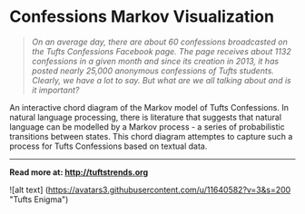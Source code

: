 # Confessions Markov Visualization

> *On an average day, there are about 60 confessions broadcasted on the Tufts Confessions Facebook page. The page receives about 1132 confessions in a given month and since its creation in 2013, it has posted nearly 25,000 anonymous confessions of Tufts students. Clearly, we have a lot to say. But what are we all talking about and is it important?*

 An interactive chord diagram of the Markov model of Tufts Confessions. In natural language processing, there is literature that suggests that natural language can be modelled by a Markov process - a series of probabilistic transitions between states. This chord diagram attemptes to capture such a process for Tufts Confessions based on textual data.

---

**Read more at: http://tuftstrends.org**

![alt text] (https://avatars3.githubusercontent.com/u/11640582?v=3&s=200 "Tufts Enigma")
